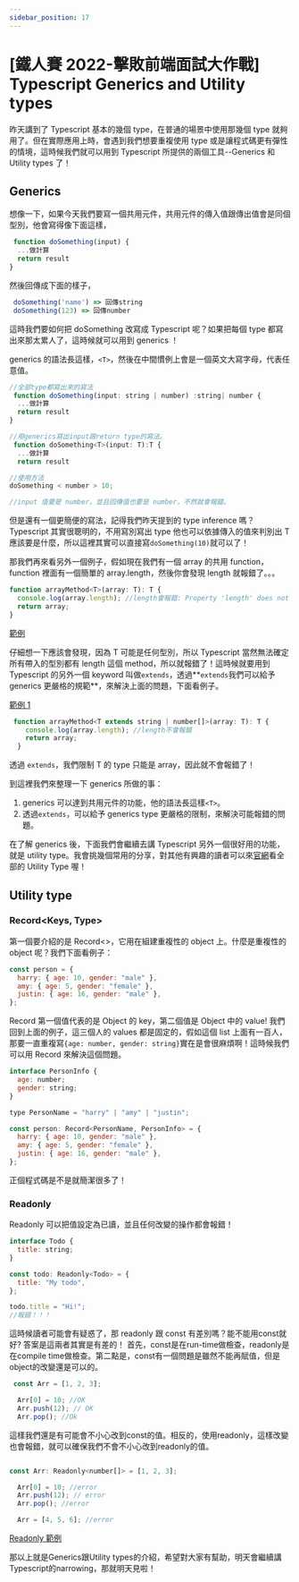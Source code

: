 ```yaml
---
sidebar_position: 17
---
```


# [鐵人賽 2022-擊敗前端面試大作戰] Typescript Generics and Utility types

昨天講到了 Typescript 基本的幾個 type，在普通的場景中使用那幾個 type 就夠用了。但在實際應用上時，會遇到我們想要重複使用 type 或是讓程式碼更有彈性的情境，這時候我們就可以用到 Typescript 所提供的兩個工具--Generics 和 Utility types 了！

## Generics

想像一下，如果今天我們要寫一個共用元件，共用元件的傳入值跟傳出值會是同個型別，他會寫得像下面這樣，

```js
 function doSomething(input) {
  ...做計算
  return result
}
```

然後回傳成下面的樣子，

```js
 doSomething('name') => 回傳string
 doSomething(123) => 回傳number

```

這時我們要如何把 doSomething 改寫成 Typescript 呢？如果把每個 type 都寫出來那太累人了，這時候就可以用到 generics ！

generics 的語法長這樣，`<T>`，然後在中間慣例上會是一個英文大寫字母，代表任意值。

```js
//全部type都寫出來的寫法
 function doSomething(input: string | number) :string| number {
  ...做計算
  return result
}

```

```js
//用generics寫出input跟return type的寫法。
 function doSomething<T>(input: T):T {
  ...做計算
  return result
```

```js
//使用方法
doSomething < number > 10;

//input 值要是 number，並且回傳值也要是 number，不然就會報錯。
```

但是還有一個更簡便的寫法，記得我們昨天提到的 type inference 嗎？Typescript 其實很聰明的，不用寫別寫出 type 他也可以依據傳入的值來判別出 T 應該要是什麼，所以這裡其實可以直接寫`doSomething(10)`就可以了！

那我們再來看另外一個例子，假如現在我們有一個 array 的共用 function，function 裡面有一個簡單的 array.length，然後你會發現 length 就報錯了。。。

```js
function arrayMethod<T>(array: T): T {
  console.log(array.length); //length會報錯: Property 'length' does not exist on type 'T'.
  return array;
}
```

[範例](https://codesandbox.io/s/festive-nobel-m5joc1)

仔細想一下應該會發現，因為 T 可能是任何型別，所以 Typescript 當然無法確定所有帶入的型別都有 length 這個 method，所以就報錯了！這時候就要用到 Typescript 的另外一個 keyword 叫做`extends`，透過**`extends`我們可以給予 generics 更嚴格的規範**，來解決上面的問題，下面看例子。

[範例 1](https://codesandbox.io/s/delicate-thunder-9j81rt)

```js
 function arrayMethod<T extends string | number[]>(array: T): T {
    console.log(array.length); //length不會報錯
    return array;
  }

```

透過 `extends`，我們限制 T 的 type 只能是 array，因此就不會報錯了！

到這裡我們來整理一下 generics 所做的事：

1. generics 可以達到共用元件的功能，他的語法長這樣`<T>`。
2. 透過`extends`，可以給予 generics type 更嚴格的限制，來解決可能報錯的問題。

在了解 generics 後，下面我們會繼續去講 Typescript 另外一個很好用的功能，就是 utility type。我會挑幾個常用的分享，對其他有興趣的讀者可以來[官網](https://www.typescriptlang.org/docs/handbook/utility-types.html)看全部的 Utility Type 喔！

## Utility type

### Record<Keys, Type>

第一個要介紹的是 Record<>，它用在組建重複性的 object 上。什麼是重複性的 object 呢？我們下面看例子：

```js
const person = {
  harry: { age: 10, gender: "male" },
  amy: { age: 5, gender: "female" },
  justin: { age: 16, gender: "male" },
};
```

Record 第一個值代表的是 Object 的 key，第二個值是 Object 中的 value! 我們回到上面的例子，這三個人的 values 都是固定的，假如這個 list 上面有一百人，那要一直重複寫`{age: number, gender: string}`實在是會很麻煩啊！這時候我們可以用 Record 來解決這個問題。

```js
interface PersonInfo {
  age: number;
  gender: string;
}

type PersonName = "harry" | "amy" | "justin";

const person: Record<PersonName, PersonInfo> = {
  harry: { age: 10, gender: "male" },
  amy: { age: 5, gender: "female" },
  justin: { age: 16, gender: "male" },
};
```

正個程式碼是不是就簡潔很多了！

### Readonly<Type>

Readonly 可以把值設定為已讀，並且任何改變的操作都會報錯！

```js
interface Todo {
  title: string;
}

const todo: Readonly<Todo> = {
  title: "My todo",
};

todo.title = "Hi!";
//報錯！！！
```

這時候讀者可能會有疑惑了，那 readonly 跟 const 有差別嗎？能不能用const就好?
答案是這兩者其實是有差的！ 首先，const是在run-time做檢查，readonly是在compile time做檢查。第二點是，const有一個問題是雖然不能再賦值，但是object的改變還是可以的。

```js
 const Arr = [1, 2, 3];

  Arr[0] = 10; //OK
  Arr.push(12); // OK
  Arr.pop(); //Ok

```

這樣我們還是有可能會不小心改到const的值。相反的，使用readonly，這樣改變也會報錯，就可以確保我們不會不小心改到readonly的值。

```js

const Arr: Readonly<number[]> = [1, 2, 3];

  Arr[0] = 10; //error
  Arr.push(12); // error
  Arr.pop(); //error

  Arr = [4, 5, 6]; //error

```
[Readonly 範例](https://codesandbox.io/s/loving-merkle-w75mjs)

那以上就是Generics跟Utility types的介紹，希望對大家有幫助，明天會繼續講Typescript的narrowing，那就明天見啦！